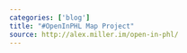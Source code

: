 ```yaml
---
categories: ['blog']
title: "#OpenInPHL Map Project"
source: http://alex.miller.im/open-in-phl/
---
```

